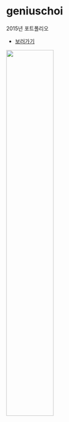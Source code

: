 # geniuschoi

2015년 포트폴리오

- [보러가기](http://gigas.synology.me:7070/geniuschoi)

<img src="http://gigas.synology.me:7070/geniuschoi/images/responsive.jpg" width="50%">
